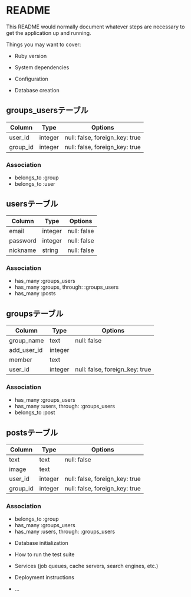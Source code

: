 # README

This README would normally document whatever steps are necessary to get the
application up and running.

Things you may want to cover:

* Ruby version

* System dependencies

* Configuration

* Database creation

## groups_usersテーブル

|Column|Type|Options|
|------|----|-------|
|user_id|integer|null: false, foreign_key: true|
|group_id|integer|null: false, foreign_key: true|

### Association
- belongs_to :group
- belongs_to :user

## usersテーブル

|Column|Type|Options|
|------|----|-------|
|email|integer|null: false|
|password|integer|null: false|
|nickname|string|null: false|

### Association
- has_many :groups_users
- has_many :groups, through: :groups_users
- has_many :posts


## groupsテーブル

|Column|Type|Options|
|------|----|-------|
|group_name|text|null: false|
|add_user_id|integer||
|member|text||
|user_id|integer|null: false, foreign_key: true|

### Association
- has_many :groups_users
- has_many :users, through: :groups_users
- belongs_to :post

## postsテーブル

|Column|Type|Options|
|------|----|-------|
|text|text|null: false|
|image|text||
|user_id|integer|null: false, foreign_key: true|
|group_id|integer|null: false, foreign_key: true|

### Association
- belongs_to :group
- has_many :groups_users
- has_many :users, through: :groups_users

* Database initialization

* How to run the test suite

* Services (job queues, cache servers, search engines, etc.)

* Deployment instructions

* ...

